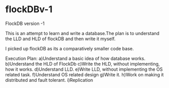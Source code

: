# flockDBv-1
FlockDB version -1

This is an attempt to learn and write a database.The plan is to understand the LLD and HLD of flockDB and then write it myself.

I picked up flockDB as its a comparatively smaller code base.

Execution Plan:
a)Understand a basic idea of how database works.
b)Understand the HLD of FlockDb
c)Write the HLD, without implementing, how it works.
d)Understand LLD.
e)Write LLD, without implementing the OS related task.
f)Understand OS related design
g)Write it.
h)Work on making it distributed and fault tolerant.
i)Replication


